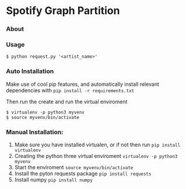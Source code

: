 # Spotify Graph Partition

### About



### Usage

```shell
$ python request.py '<artist_name>'
```

### Auto Installation

Make use of cool pip features, and automatically install relevant dependencies with `pip install -r requirements.txt`

Then run the create and run the virtual enviroment
```shell
$ virtualenv -p python3 myvenv
$ source myvenv/bin/activate
```

### Manual Installation:

1. Make sure you have installed virtualen, or if not then run `pip install virtualenv`
2. Creating the python three virtual enviroment
 `virtualenv -p python3 myvenv`
3. Start the enviroment `source myvenv/bin/activate`
4. Install the pyton requests package `pip install requests`
5. Install numpy `pip install numpy`